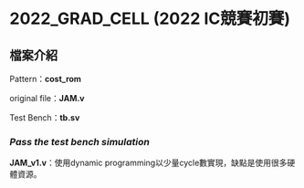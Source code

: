 # 2022_GRAD_CELL (2022 IC競賽初賽)

## 檔案介紹

Pattern：**cost_rom**

original file：**JAM.v**

Test Bench：**tb.sv**

### *Pass the test bench simulation*

**JAM_v1.v**：使用dynamic programming以少量cycle數實現，缺點是使用很多硬體資源。
